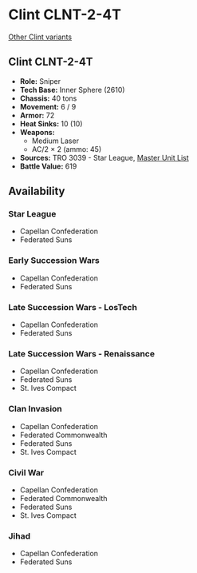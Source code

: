 # Clint CLNT-2-4T

[Other Clint variants](../clint.md)

## Clint CLNT-2-4T
- **Role:** Sniper
- **Tech Base:** Inner Sphere (2610)
- **Chassis:** 40 tons
- **Movement:** 6 / 9
- **Armor:** 72
- **Heat Sinks:** 10 (10)
- **Weapons:**
  - Medium Laser
  - AC/2 × 2 (ammo: 45)
- **Sources:** TRO 3039 - Star League, [Master Unit List](http://masterunitlist.info/Unit/Details/648/clint-clnt-2-4t)
- **Battle Value:** 619

## Availability

### Star League
- Capellan Confederation
- Federated Suns

### Early Succession Wars
- Capellan Confederation
- Federated Suns

### Late Succession Wars - LosTech
- Capellan Confederation
- Federated Suns

### Late Succession Wars - Renaissance
- Capellan Confederation
- Federated Suns
- St. Ives Compact

### Clan Invasion
- Capellan Confederation
- Federated Commonwealth
- Federated Suns
- St. Ives Compact

### Civil War
- Capellan Confederation
- Federated Commonwealth
- Federated Suns
- St. Ives Compact

### Jihad
- Capellan Confederation
- Federated Suns

